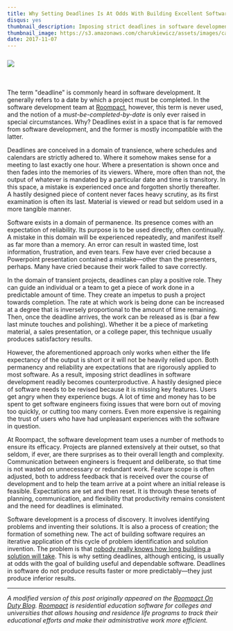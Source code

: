```yaml
---
title: Why Setting Deadlines Is At Odds With Building Excellent Software
disqus: yes
thumbnail_description: Imposing strict deadlines in software development diminishes software quality while falling short of its purported benefits.
thumbnail_image: https://s3.amazonaws.com/charukiewicz/assets/images/calendar-deadline-trim-sm-thumbnail.png
date: 2017-11-07
---
```


<div style="margin-bottom:50px;margin-top:25px;">
<img src="https://s3.amazonaws.com/charukiewicz/assets/images/calendar-deadline-trim-sm.png">
</div>

The term "deadline" is commonly heard in software development. It generally refers to a date by which a project must be completed. In the software development team at [Roompact](https://roompact.com), however, this term is never used, and the notion of a *must-be-completed-by-date* is only ever raised in special circumstances. Why? Deadlines exist in a space that is far removed from software development, and the former is mostly incompatible with the latter.

Deadlines are conceived in a domain of transience, where schedules and calendars are strictly adhered to. Where it somehow makes sense for a meeting to last exactly one hour. Where a presentation is shown once and then fades into the memories of its viewers. Where, more often than not, the output of whatever is mandated by a particular date and time is transitory. In this space, a mistake is experienced once and forgotten shortly thereafter. A hastily designed piece of content never faces heavy scrutiny, as its first examination is often its last. Material is viewed or read but seldom used in a more tangible manner.

Software exists in a domain of permanence. Its presence comes with an expectation of reliability. Its purpose is to be used directly, often continually. A mistake in this domain will be experienced repeatedly, and manifest itself as far more than a memory. An error can result in wasted time, lost information, frustration, and even tears. Few have ever cried because a Powerpoint presentation contained a mistake—other than the presenters, perhaps. Many have cried because their work failed to save correctly.

In the domain of transient projects, deadlines can play a positive role. They can guide an individual or a team to get a piece of work done in a predictable amount of time. They create an impetus to push a project towards completion. The rate at which work is being done can be increased at a degree that is inversely proportional to the amount of time remaining. Then, once the deadline arrives, the work can be released as is (bar a few last minute touches and polishing). Whether it be a piece of marketing material, a sales presentation, or a college paper, this technique usually produces satisfactory results.

However, the aforementioned approach only works when either the life expectancy of the output is short or it will not be heavily relied upon. Both permanency and reliability are expectations that are rigorously applied to most software. As a result, imposing strict deadlines in software development readily becomes counterproductive. A hastily designed piece of software needs to be revised because it is missing key features. Users get angry when they experience bugs. A lot of time and money has to be spent to get software engineers fixing issues that were born out of moving too quickly, or cutting too many corners. Even more expensive is regaining the trust of users who have had unpleasant experiences with the software in question.

At Roompact, the software development team uses a number of methods to ensure its efficacy. Projects are planned extensively at their outset, so that seldom, if ever, are there surprises as to their overall length and complexity. Communication between engineers is frequent and deliberate, so that time is not wasted on unnecessary or redundant work. Feature scope is often adjusted, both to address feedback that is received over the course of development and to help the team arrive at a point where an initial release is feasible. Expectations are set and then reset. It is through these tenets of planning, communication, and flexibility that productivity remains consistent and the need for deadlines is eliminated.

Software development is a process of discovery. It involves identifying problems and inventing their solutions. It is also a process of creation; the formation of something new. The act of building software requires an iterative application of this cycle of problem identification and solution invention. The problem is that [nobody really knows how long building a solution will take](/posts/software-development-challenges/). This is why setting deadlines, although enticing, is usually at odds with the goal of building useful and dependable software. Deadlines in software do not produce results faster or more predictably—they just produce inferior results.




---------

*A modified version of this post originally appeared on the [Roompact On Duty Blog](https://blog.roompact.com/). [Roompact](https://roompact.com/) is residential education software for colleges and universities that allows housing and residence life programs to track their educational efforts and make their administrative work more efficient.*
